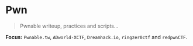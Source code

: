 # Pwn

>Pwnable writeup, practices and scripts...

__Focus:__ `Pwnable.tw`, `ADworld-XCTF`, `Dreamhack.io`, `ringzer0ctf` and `redpwnCTF`.
